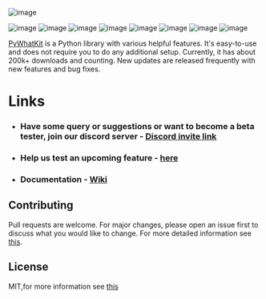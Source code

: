 ![image](https://user-images.githubusercontent.com/54436840/121497964-980d9a00-c9f9-11eb-9d7f-c3072d8f09d2.png)

![image](https://badgen.net/github/stars/Ankit404butfound/Pywhatkit)
![image](https://badgen.net/github/forks/Ankit404butfound/Pywhatkit)
![image](https://badgen.net/github/open-issues/Ankit404butfound/Pywhatkit)
![image](https://badgen.net/github/open-prs/Ankit404butfound/Pywhatkit)
![image](https://badgen.net/github/commits/Ankit404butfound/Pywhatkit)
![image](https://badgen.net/github/license/Ankit404butfound/Pywhatkit)
![image](https://badgen.net/github/contributors/Ankit404butfound/Pywhatkit)
![image](https://badgen.net/github/release/Ankit404butfound/Pywhatkit)
<!-- ![logo](https://github.com/Ankit404butfound/PyWhatKit/raw/master/Images/logo.png?raw=true) -->

[PyWhatKit](https://pypi.org/project/pywhatkit/) is a Python library with various helpful features. It's easy-to-use and does not require you to do any additional setup. Currently, it has about 200k+ downloads and counting. New updates are released frequently with new features and bug fixes.

# Links

- ### Have some query or suggestions or want to become a beta tester, join our discord server - [Discord invite link](https://discord.gg/62Yf5mushu)

- ### Help us test an upcoming feature - [here](https://pywhatkit.herokuapp.com/remote-kit)

- ### Documentation - [Wiki](https://github.com/Ankit404butfound/PyWhatKit/wiki)

## Contributing

Pull requests are welcome. For major changes, please open an issue first to discuss what you would like to change.
For more detailed information see [this](https://github.com/Ankit404butfound/PyWhatKit/blob/master/CONTRIBUTING.md).

## License

MIT,for more information see [this](https://github.com/Ankit404butfound/PyWhatKit/blob/master/LICENSE)
